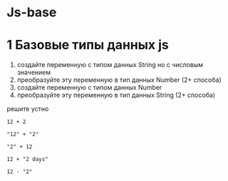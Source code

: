 # Js-base

# 1 Базовые типы данных js
1) создайте переменную с типом данных String но с числовым значением
2) преобразуйте эту переменную в тип данных Number (2+ способа)
3) создайте переменную с типом данных Number
4) преобразуйте эту переменную в тип данных String (2+ способа)

решите устно
```
12 + 2
```
```
"12" + "2"
```
```
"2" + 12
```
```
12 + "2 days"
```
```
12 - "2"
```


